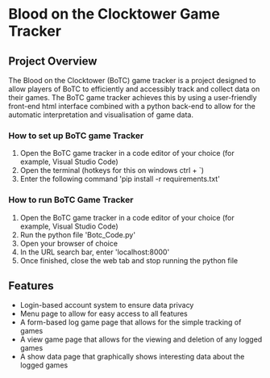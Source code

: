 # Blood on the Clocktower Game Tracker

## Project Overview
The Blood on the Clocktower (BoTC) game tracker is a project designed to allow players of BoTC to efficiently and accessibly track and collect data on their games. The BoTC game tracker achieves this by using a user-friendly front-end html interface combined with a python back-end to allow for the automatic interpretation and visualisation of game data. 

### How to set up BoTC game Tracker
1. Open the BoTC game tracker in a code editor of your choice (for example, Visual Studio Code)
2. Open the terminal (hotkeys for this on windows ctrl + `)
3. Enter the following command
'pip install -r requirements.txt'

### How to run BoTC Game Tracker
1. Open the BoTC game tracker in a code editor of your choice (for example, Visual Studio Code)
2. Run the python file
'Botc_Code.py'
3. Open your browser of choice
4. In the URL search bar, enter
'localhost:8000'
5. Once finished, close the web tab and stop running the python file

## Features
- Login-based account system to ensure data privacy
- Menu page to allow for easy access to all features
- A form-based log game page that allows for the simple tracking of games
- A view game page that allows for the viewing and deletion of any logged games
- A show data page that graphically shows interesting data about the logged games